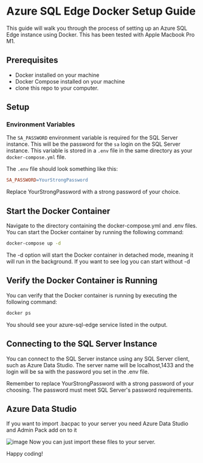# Azure SQL Edge Docker Setup Guide

This guide will walk you through the process of setting up an Azure SQL Edge instance using Docker. This has been tested with Apple Macbook Pro M1.

## Prerequisites

- Docker installed on your machine
- Docker Compose installed on your machine
- clone this repo to your computer.

## Setup

### Environment Variables

The `SA_PASSWORD` environment variable is required for the SQL Server instance. This will be the password for the `sa` login on the SQL Server instance. This variable is stored in a `.env` file in the same directory as your `docker-compose.yml` file.

The `.env` file should look something like this:

```makefile
SA_PASSWORD=YourStrongPassword
```

Replace YourStrongPassword with a strong password of your choice.

## Start the Docker Container

Navigate to the directory containing the docker-compose.yml and .env files. You can start the Docker container by running the following command:

```bash
docker-compose up -d
```

The -d option will start the Docker container in detached mode, meaning it will run in the background. If you want to see log you can start without -d

## Verify the Docker Container is Running

You can verify that the Docker container is running by executing the following command:

```bash
docker ps
```

You should see your azure-sql-edge service listed in the output.

## Connecting to the SQL Server Instance

You can connect to the SQL Server instance using any SQL Server client, such as Azure Data Studio. The server name will be localhost,1433 and the login will be sa with the password you set in the .env file.

Remember to replace YourStrongPassword with a strong password of your choosing. The password must meet SQL Server's password requirements.

## Azure Data Studio
If you want to import .bacpac to your server you need Azure Data Studio and Admin Pack add on to it

![image](https://github.com/tonihintikka/azuresqllite_macM1/assets/6028261/1ac6aa6b-4950-4ca2-89cc-05450455f14e)
Now you can just import these files to your server. 

Happy coding!
